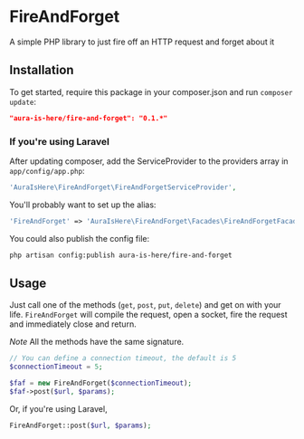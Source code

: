 FireAndForget
===============

A simple PHP library to just fire off an HTTP request and forget about it

## Installation

To get started, require this package in your composer.json and run `composer update`:

```json
"aura-is-here/fire-and-forget": "0.1.*"
```

### If you're using Laravel

After updating composer, add the ServiceProvider to the providers array in `app/config/app.php`:

```php
'AuraIsHere\FireAndForget\FireAndForgetServiceProvider',
```

You'll probably want to set up the alias:

```php
'FireAndForget' => 'AuraIsHere\FireAndForget\Facades\FireAndForgetFacade'
```

You could also publish the config file:

```bash
php artisan config:publish aura-is-here/fire-and-forget
```

## Usage

Just call one of the  methods (`get`, `post`, `put`, `delete`) and get on with your life. `FireAndForget` will compile the request, open a socket, fire the request and immediately close and return.

*Note* All the methods have the same signature.

```php
// You can define a connection timeout, the default is 5
$connectionTimeout = 5;

$faf = new FireAndForget($connectionTimeout);
$faf->post($url, $params);
```

Or, if you're using Laravel,

```php
FireAndForget::post($url, $params);
```
